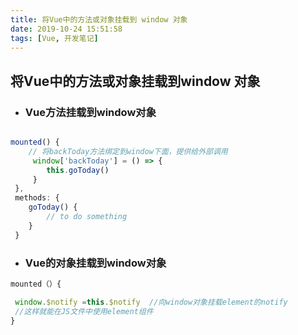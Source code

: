 ```yaml
---
title: 将Vue中的方法或对象挂载到 window 对象
date: 2019-10-24 15:51:58
tags: [Vue, 开发笔记]
---
```


## 将Vue中的方法或对象挂载到window 对象

- ### Vue方法挂载到window对象

```js

mounted() {
    // 将backToday方法绑定到window下面，提供给外部调用
     window['backToday'] = () => {
        this.goToday()
     }
 },
 methods: {
    goToday() {
        // to do something
    }
 }
```

- ### Vue的对象挂载到window对象

```js
mounted（）{

 window.$notify =this.$notify  //向window对象挂载element的notify
 //这样就能在JS文件中使用element组件
}

```

